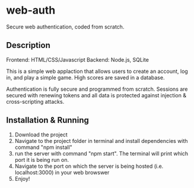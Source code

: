 # web-auth
Secure web authentication, coded from scratch.

## Description

Frontend: HTML/CSS/Javascript
Backend: Node.js, SQLite

This is a simple web applaction that allows users to create an account, log in, and play a simple game. High scores are saved in a database. 

Authentication is fully secure and programmed from scratch. Sessions are secured with renewing tokens and all data is protected against injection & cross-scripting attacks. 


## Installation & Running

1. Download the project
2. Navigate to the project folder in terminal and install dependencies with command "npm install"
3. run the server with command "npm start". The terminal will print which port it is being run on.
4. Navigate to the port on which the server is being hosted (i.e. localhost:3000) in your web browswer
5. Enjoy!

